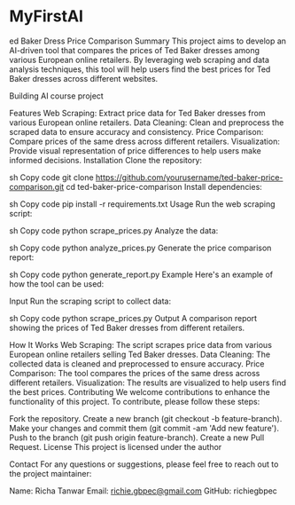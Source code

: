 # MyFirstAI
ed Baker Dress Price Comparison
Summary
This project aims to develop an AI-driven tool that compares the prices of Ted Baker dresses among various European online retailers. By leveraging web scraping and data analysis techniques, this tool will help users find the best prices for Ted Baker dresses across different websites.

Building AI course project

Features
Web Scraping: Extract price data for Ted Baker dresses from various European online retailers.
Data Cleaning: Clean and preprocess the scraped data to ensure accuracy and consistency.
Price Comparison: Compare prices of the same dress across different retailers.
Visualization: Provide visual representation of price differences to help users make informed decisions.
Installation
Clone the repository:

sh
Copy code
git clone https://github.com/yourusername/ted-baker-price-comparison.git
cd ted-baker-price-comparison
Install dependencies:

sh
Copy code
pip install -r requirements.txt
Usage
Run the web scraping script:

sh
Copy code
python scrape_prices.py
Analyze the data:

sh
Copy code
python analyze_prices.py
Generate the price comparison report:

sh
Copy code
python generate_report.py
Example
Here's an example of how the tool can be used:

Input
Run the scraping script to collect data:

sh
Copy code
python scrape_prices.py
Output
A comparison report showing the prices of Ted Baker dresses from different retailers.

How It Works
Web Scraping: The script scrapes price data from various European online retailers selling Ted Baker dresses.
Data Cleaning: The collected data is cleaned and preprocessed to ensure accuracy.
Price Comparison: The tool compares the prices of the same dress across different retailers.
Visualization: The results are visualized to help users find the best prices.
Contributing
We welcome contributions to enhance the functionality of this project. To contribute, please follow these steps:

Fork the repository.
Create a new branch (git checkout -b feature-branch).
Make your changes and commit them (git commit -am 'Add new feature').
Push to the branch (git push origin feature-branch).
Create a new Pull Request.
License
This project is licensed under the author

Contact
For any questions or suggestions, please feel free to reach out to the project maintainer:

Name: Richa Tanwar
Email: richie.gbpec@gmail.com
GitHub: richiegbpec
